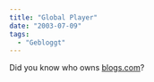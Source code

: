 ```yaml
---
title: "Global Player"
date: "2003-07-09"
tags:
  - "Gebloggt"
---
```


Did you know who owns [blogs.com](http://www.blogs.com)?
